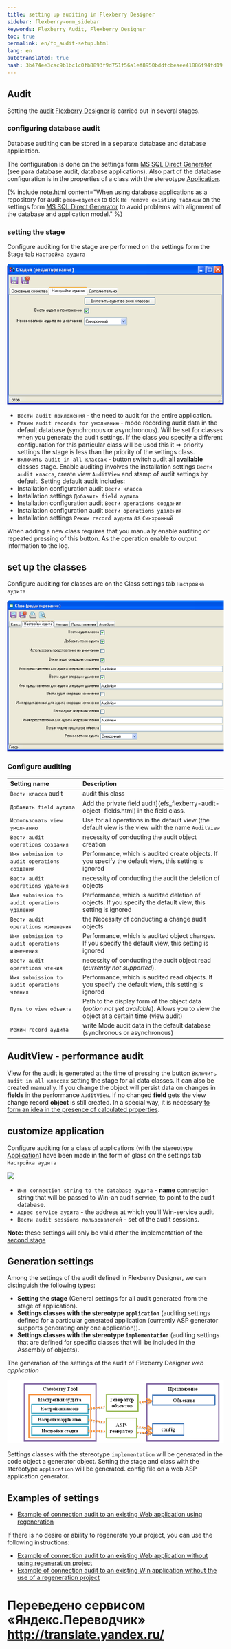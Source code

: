```yaml
--- 
title: setting up auditing in Flexberry Designer 
sidebar: flexberry-orm_sidebar 
keywords: Flexberry Audit, Flexberry Designer 
toc: true 
permalink: en/fo_audit-setup.html 
lang: en 
autotranslated: true 
hash: 3b474ee3cac9b1bc1c0fb8893f9d751f56a1ef8950bddfcbeaee41886f94fd19 
--- 
```


## Audit 
Setting the [audit](fa_audit-web.html) [Flexberry Designer](fd_landing_page.html) is carried out in several stages. 

### configuring database audit 
Database auditing can be stored in a separate database and database application. 

The configuration is done on the settings form [MS SQL Direct Generator](fd_configure-ms-sql-generator.html) (see para database audit, database applications). Also part of the database configuration is in the properties of a class with the stereotype [Application](fd_application.html). 

{% include note.html content="When using database applications as a repository for audit `рекомедуется` to tick `Не remove existing таблицы` on the settings form [MS SQL Direct Generator](fd_configure-ms-sql-generator.html) to avoid problems with alignment of the database and application model." %} 

### setting the stage 

Configure auditing for the stage are performed on the settings form the Stage tab `Настройка аудита` 

![](/images/pages/products/flexberry-orm/audit/audit-settings-stady.png) 

* `Вести audit приложения` - the need to audit for the entire application. 
* `Режим audit records for умолчанию` - mode recording audit data in the default database (synchronous or asynchronous). Will be set for classes when you generate the audit settings. If the class you specify a different configuration for this particular class will be used this it => priority settings the stage is less than the priority of the settings class. 
* `Включить audit in all классах` - button switch audit all **available** classes stage. Enable auditing involves the installation settings `Вести audit класса`, create view `AuditView` and stamp of audit settings by default. 
Setting default audit includes: 
* Installation configuration audit `Вести класса` 
* Installation settings `Добавить field аудита` 
* Installation configuration audit `Вести operations создания` 
* Installation configuration audit `Вести operations удаления` 
* Installation settings `Режим record аудита` as `Синхронный` 

When adding a new class requires that you manually enable auditing or repeated pressing of this button. 
As the operation enable to output information to the log. 

## set up the classes 

Configure auditing for classes are on the Class settings tab `Настройка аудита` 

![](/images/pages/products/flexberry-orm/audit/audit-settings-class.png) 

### Configure auditing 

Setting name | Description 
:-----------------------------|:--------------------------------------------------- 
`Вести класса` audit | audit this class 
`Добавить field аудита` | Add the private field audit](efs_flexberry-audit-object-fields.html) in the field class. 
`Использовать view умолчанию` | Use for all operations in the default view (the default view is the view with the name `AuditView` 
`Вести audit operations создания` | necessity of conducting the audit object creation 
`Имя submission to audit operations создания` | Performance, which is audited create objects. If you specify the default view, this setting is ignored 
`Вести audit operations удаления` | necessity of conducting the audit the deletion of objects 
`Имя submission to audit operations удаления` | Performance, which is audited deletion of objects. If you specify the default view, this setting is ignored 
`Вести audit operations изменения` | the Necessity of conducting a change audit objects 
`Имя submission to audit operations изменения` | Performance, which is audited object changes. If you specify the default view, this setting is ignored 
`Вести audit operations чтения` | necessity of conducting the audit object read (*currently not supported*). 
`Имя submission to audit operations чтения` | Performance, which is audited read objects. If you specify the default view, this setting is ignored 
`Путь to view объекта` | Path to the display form of the object data (*option not yet available*). Allows you to view the object at a certain time (view audit) 
`Режим record аудита` | write Mode audit data in the default database (synchronous or asynchronous) 

## AuditView - performance audit 
[View](fd_view-definition.html) for the audit is generated at the time of pressing the button `Включить audit in all классах` setting the stage for all data classes. It can also be created manually. 
If you change the object will persist data on changes in **fields** in the performance `AuditView`. 
If no changed **field** gets the view change record **object** is still created. 
In a special way, it is necessary [to form an idea in the presence of calculated properties](efs_not-stored-properties-and-audit.html). 

## customize application 

Configure auditing for a class of applications (with the stereotype [Application](fd_application.html)) have been made in the form of glass on the settings tab `Настройка аудита` 

![](/images/pages/products/flexberry-orm/audit/audit-app-settings.png) 

* `Имя connection string to the database аудита` - **name** connection string that will be passed to Win-an audit service, to point to the audit database. 
* `Адрес service аудита` - the address at which you'll Win-service audit. 
* `Вести audit sessions пользователей` - set of the audit sessions. 

**Note:** these settings will only be valid after the implementation of the [second stage](devprocess_audit-stages.html) 

## Generation settings 

Among the settings of the audit defined in Flexberry Designer, we can distinguish the following types: 
* **Setting the stage** (General settings for all audit generated from the stage of application). 
* **Settings classes with the stereotype `application`** (auditing settings defined for a particular generated application (currently ASP generator supports generating only one application)). 
* **Settings classes with the stereotype `implementation`** (auditing settings that are defined for specific classes that will be included in the Assembly of objects). 

The generation of the settings of the audit of Flexberry Designer *web application* 

![](/images/pages/products/flexberry-orm/audit/audit-setting-generate.png) 

Settings classes with the stereotype `implementation` will be generated in the code object a generator object. 
Setting the stage and class with the stereotype `application` will be generated. config file on a web ASP application generator. 

## Examples of settings 

* [Example of connection audit to an existing Web application using regeneration](fa_audit-web-example.html) 

If there is no desire or ability to regenerate your project, you can use the following instructions: 
* [Example of connection audit to an existing Web application without using regeneration project](fa_audit-web-example-manual.html) 
* [Example of connection audit to an existing Win application without the use of a regeneration project](efs_audit-win-example-manual.html) 



 # Переведено сервисом «Яндекс.Переводчик» http://translate.yandex.ru/